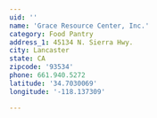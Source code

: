 ```yaml
---
uid: ''
name: 'Grace Resource Center, Inc.'
category: Food Pantry
address_1: 45134 N. Sierra Hwy.
city: Lancaster
state: CA
zipcode: '93534'
phone: 661.940.5272
latitude: '34.7030069'
longitude: '-118.137309'

---
```

